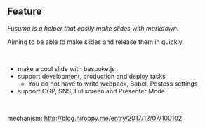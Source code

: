 ## Feature

_Fusuma is a helper that easily make slides with markdown._

Aiming to be able to make slides and release them in quickly.

<br />

* make a cool slide with bespoke.js
* support development, production and deploy tasks
  * You do not have to write webpack, Babel, Postcss settings
* support OGP, SNS, Fullscreen and Presenter Mode

<br />

mechanism: http://blog.hiroppy.me/entry/2017/12/07/100102
